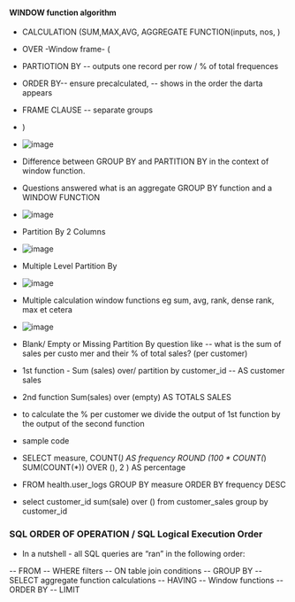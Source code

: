 #### WINDOW function algorithm
- CALCULATION (SUM,MAX,AVG, AGGREGATE FUNCTION(inputs, nos, )
- OVER -Window frame- (
- PARTIOTION BY -- outputs one record per row / % of total frequences
- ORDER BY-- ensure precalculated, -- shows in the order the darta appears
- FRAME CLAUSE -- separate groups
- )
- ![image](https://github.com/samkibe/My-Serious-SQL-encounter-pros-and-cons/assets/25104443/6d806ef4-f967-4361-9ec8-aac1a4e9fe49)


- Difference between GROUP BY and PARTITION BY in the context of window function.
  
- Questions answered what is an aggregate GROUP BY function and a WINDOW FUNCTION
- ![image](https://github.com/samkibe/My-Serious-SQL-encounter-pros-and-cons/assets/25104443/8676cdcf-0518-4464-a081-df15144f10e8)

-  Partition By 2 Columns
-  ![image](https://github.com/samkibe/My-Serious-SQL-encounter-pros-and-cons/assets/25104443/7032fb44-e020-4da8-97be-07d8c4382696)

-  Multiple Level Partition By
- ![image](https://github.com/samkibe/My-Serious-SQL-encounter-pros-and-cons/assets/25104443/78399f31-1cc6-4471-a002-1759fc97b694)
  
- Multiple calculation window functions eg sum, avg, rank, dense rank, max et cetera
- ![image](https://github.com/samkibe/My-Serious-SQL-encounter-pros-and-cons/assets/25104443/20da3c4c-7ab7-4a5c-861a-47063ef43211)

- Blank/ Empty or Missing Partition By question like -- what is the sum of sales per custo mer and their % of total sales? (per customer)
- 1st function - Sum (sales) over/ partition by customer_id -- AS customer sales
- 2nd function Sum(sales) over (empty) AS TOTALS SALES
- to calculate the % per customer we divide the output of 1st function by the output of the second function
- sample code
- SELECT measure, COUNT(*) AS frequency ROUND (100 * COUNT(*) SUM(COUNT(*)) OVER (),  2  ) AS percentage
- FROM health.user_logs GROUP BY measure ORDER BY frequency DESC
- select customer_id sum(sale) over () from customer_sales group by customer_id
### SQL ORDER OF OPERATION / SQL Logical Execution Order

- In a nutshell - all SQL queries are “ran” in the following order:

-- FROM
-- WHERE filters
-- ON table join conditions
-- GROUP BY
-- SELECT aggregate function calculations
-- HAVING
-- Window functions
-- ORDER BY
-- LIMIT
